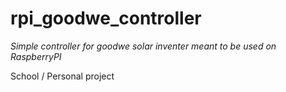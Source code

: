# rpi_goodwe_controller

*Simple controller for goodwe solar inventer meant to be used on RaspberryPI*

School / Personal project
